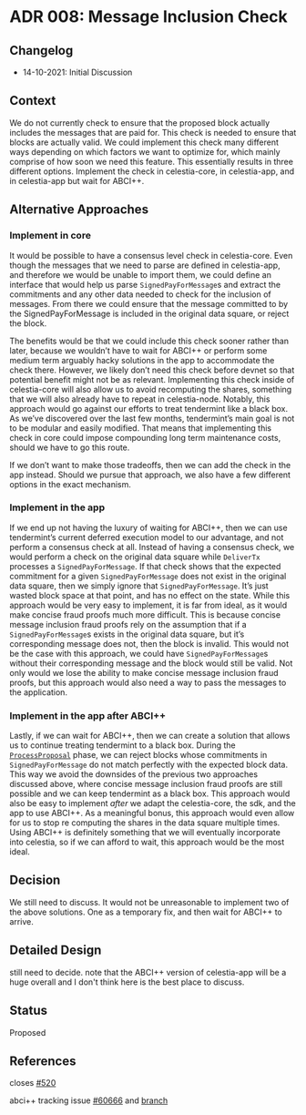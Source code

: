# ADR 008: Message Inclusion Check

## Changelog

- 14-10-2021: Initial Discussion

## Context

We do not currently check to ensure that the proposed block actually includes the messages that are paid for. This check is needed to ensure that blocks are actually valid. We could implement this check many different ways depending on which factors we want to optimize for, which mainly comprise of how soon we need this feature. This essentially results in three different options. Implement the check in celestia-core, in celestia-app, and in celestia-app but wait for ABCI++.

## Alternative Approaches

### Implement in core

It would be possible to have a consensus level check in celestia-core. Even though the messages that we need to parse are defined in celestia-app, and therefore we would be unable to import them, we could define an interface that would help us parse `SignedPayForMessage`s and extract the commitments and any other data needed to check for the inclusion of messages. From there we could ensure that the message committed to by the SignedPayForMessage is included in the original data square, or reject the block.

The benefits would be that we could include this check sooner rather than later, because we wouldn’t have to wait for ABCI++ or perform some medium term arguably hacky solutions in the app to accommodate the check there. However, we likely don’t need this check before devnet so that potential benefit might not be as relevant. Implementing this check inside of celestia-core will also allow us to avoid recomputing the shares, something that we will also already have to repeat in celestia-node. Notably, this approach would go against our efforts to treat tendermint like a black box. As we’ve discovered over the last few months, tendermint’s main goal is not to be modular and easily modified. That means that implementing this check in core could impose compounding long term maintenance costs, should we have to go this route. 

If we don’t want to make those tradeoffs, then we can add the check in the app instead. Should we pursue that approach, we also have a few different options in the exact mechanism. 

### Implement in the app

If we end up not having the luxury of waiting for ABCI++, then we can use tendermint’s current deferred execution model to our advantage, and not perform a consensus check at all. Instead of having a consensus check, we would perform a check on the original data square while `DeliverTx` processes a `SignedPayForMessage`. If that check shows that the expected commitment for a given `SignedPayForMessage` does not exist in the original data square, then we simply ignore that `SignedPayForMessage`. It’s just wasted block space at that point, and has no effect on the state. While this approach would be very easy to implement, it is far from ideal, as it would make concise fraud proofs much more difficult. This is because concise message inclusion fraud proofs rely on the assumption that if a `SignedPayForMessage`s exists in the original data square, but it’s corresponding message does not, then the block is invalid. This would not be the case with this approach, we could have `SignedPayForMessage`s without their corresponding message and the block would still be valid. Not only would we lose the ability to make concise message inclusion fraud proofs, but this approach would also need a way to pass the messages to the application.

### Implement in the app after ABCI++

Lastly, if we can wait for ABCI++, then we can create a solution that allows us to continue treating tendermint to a black box. During the [`ProcessProposal`](https://github.com/sikkatech/spec/blob/baf8f316093868b151491a62cf4ed3d509a7aa6a/rfc/004-abci%2B%2B.md#process-proposal) phase, we can reject blocks whose commitments in `SignedPayForMessage` do not match perfectly with the expected block data. This way we avoid the downsides of the previous two approaches discussed above, where concise message inclusion fraud proofs are still possible and we can keep tendermint as a black box. This approach would also be easy to implement *after* we adapt the celestia-core, the sdk, and the app to use ABCI++. As a meaningful bonus, this approach would even allow for us to stop re computing the shares in the data square multiple times. Using ABCI++ is definitely something that we will eventually incorporate into celestia, so if we can afford to wait, this approach would be the most ideal.


## Decision

We still need to discuss. It would not be unreasonable to implement two of the above solutions. One as a temporary fix, and then wait for ABCI++ to arrive. 

## Detailed Design

still need to decide. note that the ABCI++ version of celestia-app will be a huge overall and I don't think here is the best place to discuss.

## Status

Proposed

## References

closes [#520](https://github.com/celestiaorg/celestia-core/issues/520)

abci++ tracking issue [#60666](https://github.com/tendermint/tendermint/issues/6066) and [branch](https://github.com/tendermint/tendermint/tree/abci+%2B)
